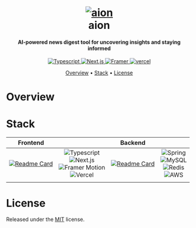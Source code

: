 <h1 align="center">
  <br>
  <a href="https://github.com/euisungkang/aion"><img src="https://i.ibb.co/NZjtGdr/logo-no-background.png" alt="aion"></a>
  <br>
  aion
  <br>
</h1>

<h4 align="center">AI-powered news digest tool for uncovering insights and staying informed</h4>

<p align="center">
  <a href="https://www.typescriptlang.org/">
     <img alt="Typescript" src="https://img.shields.io/badge/typescript-5.0.0%2B-3178c5">
  </a>
  <a href="https://github.com/vercel/next.js">
    <img alt="Next.js" src="https://img.shields.io/badge/next.js-14.1.0%2B-000000">
  </a>
  <a href="https://www.npmjs.com/package/framer-motion">
     <img src="https://img.shields.io/badge/framer-11.0.0%2B-c44bc6" alt="Framer">
  </a>
  <a href="https://vercel.com">
     <img alt="vercel" src="https://img.shields.io/badge/vercel-33.0.0%2B-000000">
  </a>
</p>

<p align="center">
  <a href="#overview">Overview</a>
  •
  <a href="stack">Stack</a>
  •
  <a href="#license">License</a>
</p>

# Overview

# Stack

| Frontend |   | Backend |   |
|---|---|---|---|
| [![Readme Card](https://github-readme-stats.vercel.app/api/pin/?username=euisungkang&repo=aion&theme=transparent)](https://github.com/euisungkang/aion) | <div align="center"><img src="https://img.shields.io/badge/TypeScript-007ACC?style=for-the-badge&logo=typescript&logoColor=white" alt="Typescript"><br><img src="https://img.shields.io/badge/next%20js-000000?style=for-the-badge&logo=nextdotjs&logoColor=white" alt="Next.js"><br><img src="https://img.shields.io/badge/Framer-black?style=for-the-badge&logo=framer&logoColor=blue" alt="Framer Motion"><br><img src="https://img.shields.io/badge/Vercel-000000?style=for-the-badge&logo=vercel&logoColor=white" alt="Vercel"></div> | [![Readme Card](https://github-readme-stats.vercel.app/api/pin/?username=euisungkang&repo=aion-api&theme=transparent)](https://github.com/euisungkang/aion-api) | <div align="center"><img src="https://img.shields.io/badge/Spring-6DB33F?style=for-the-badge&logo=spring&logoColor=white" alt="Spring"><br><img src="https://img.shields.io/badge/MySQL-005C84?style=for-the-badge&logo=mysql&logoColor=white" alt="MySQL"><br><img src="https://img.shields.io/badge/redis-CC0000.svg?&style=for-the-badge&logo=redis&logoColor=white" alt="Redis"><br><img src="https://img.shields.io/badge/Amazon_AWS-FF9900?style=for-the-badge&logo=amazonaws&logoColor=white" alt="AWS"></div> |
|   |   |   |   |

# License

Released under the [MIT](LICENSE) license.
